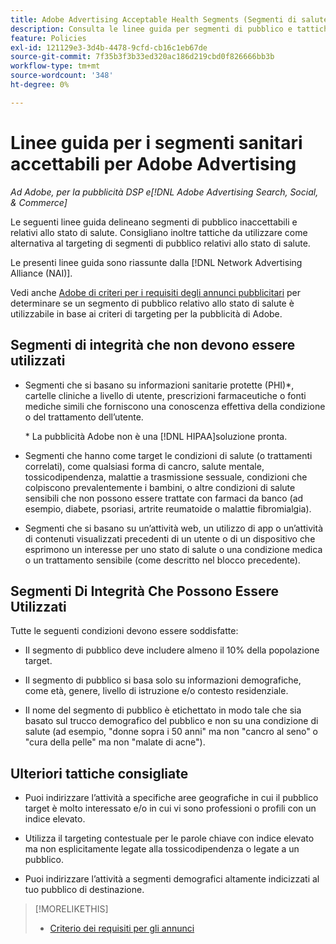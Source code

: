 ```yaml
---
title: Adobe Advertising Acceptable Health Segments (Segmenti di salute accettabili per la pubblicità)
description: Consulta le linee guida per segmenti di pubblico e tattiche accettabili relative allo stato da utilizzare come alternative al targeting di segmenti di pubblico relativi allo stato.
feature: Policies
exl-id: 121129e3-3d4b-4478-9cfd-cb16c1eb67de
source-git-commit: 7f35b3f3b33ed320ac186d219cbd0f826666bb3b
workflow-type: tm+mt
source-wordcount: '348'
ht-degree: 0%

---
```


# Linee guida per i segmenti sanitari accettabili per Adobe Advertising

*Ad Adobe, per la pubblicità DSP e[!DNL Adobe Advertising Search, Social, & Commerce]*

Le seguenti linee guida delineano segmenti di pubblico inaccettabili e relativi allo stato di salute. Consigliano inoltre tattiche da utilizzare come alternativa al targeting di segmenti di pubblico relativi allo stato di salute.

Le presenti linee guida sono riassunte dalla [!DNL Network Advertising Alliance (NAI)].

Vedi anche [Adobe di criteri per i requisiti degli annunci pubblicitari](/help/policies/ad-requirements-policy.md) per determinare se un segmento di pubblico relativo allo stato di salute è utilizzabile in base ai criteri di targeting per la pubblicità di Adobe.

## Segmenti di integrità che non devono essere utilizzati

* Segmenti che si basano su informazioni sanitarie protette (PHI)\*, cartelle cliniche a livello di utente, prescrizioni farmaceutiche o fonti mediche simili che forniscono una conoscenza effettiva della condizione o del trattamento dell’utente.

   \* La pubblicità Adobe non è una [!DNL HIPAA]soluzione pronta.

* Segmenti che hanno come target le condizioni di salute (o trattamenti correlati), come qualsiasi forma di cancro, salute mentale, tossicodipendenza, malattie a trasmissione sessuale, condizioni che colpiscono prevalentemente i bambini, o altre condizioni di salute sensibili che non possono essere trattate con farmaci da banco (ad esempio, diabete, psoriasi, artrite reumatoide o malattie fibromialgia).

* Segmenti che si basano su un’attività web, un utilizzo di app o un’attività di contenuti visualizzati precedenti di un utente o di un dispositivo che esprimono un interesse per uno stato di salute o una condizione medica o un trattamento sensibile (come descritto nel blocco precedente).

## Segmenti Di Integrità Che Possono Essere Utilizzati

Tutte le seguenti condizioni devono essere soddisfatte:

* Il segmento di pubblico deve includere almeno il 10% della popolazione target.

* Il segmento di pubblico si basa solo su informazioni demografiche, come età, genere, livello di istruzione e/o contesto residenziale.

* Il nome del segmento di pubblico è etichettato in modo tale che sia basato sul trucco demografico del pubblico e non su una condizione di salute (ad esempio, &quot;donne sopra i 50 anni&quot; ma non &quot;cancro al seno&quot; o &quot;cura della pelle&quot; ma non &quot;malate di acne&quot;).

## Ulteriori tattiche consigliate

* Puoi indirizzare l’attività a specifiche aree geografiche in cui il pubblico target è molto interessato e/o in cui vi sono professioni o profili con un indice elevato.

* Utilizza il targeting contestuale per le parole chiave con indice elevato ma non esplicitamente legate alla tossicodipendenza o legate a un pubblico.

* Puoi indirizzare l’attività a segmenti demografici altamente indicizzati al tuo pubblico di destinazione.

>[!MORELIKETHIS]
>
>* [Criterio dei requisiti per gli annunci](/help/policies/ad-requirements-policy.md)

